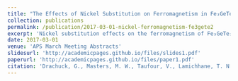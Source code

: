 ```yaml
---
title: "The Effects of Nickel Substitution on Ferromagnetism in Fe₃GeTe₂ Layered Structured Compound"
collection: publications
permalink: /publication/2017-03-01-nickel-ferromagnetism-fe3gete2
excerpt: 'Nickel substitution effects on the ferromagnetism of Fe₃GeTe₂ are explored in this APS abstract.'
date: 2017-03-01
venue: 'APS March Meeting Abstracts'
slidesurl: 'http://academicpages.github.io/files/slides1.pdf'
paperurl: 'http://academicpages.github.io/files/paper1.pdf'
citation: 'Drachuck, G., Masters, M. W., Taufour, V., Lamichhane, T. N., et al. (2017). "The Effects of Nickel Substitution on Ferromagnetism in Fe₃GeTe₂." <i>APS March Meeting Abstracts</i>.'
---
```

